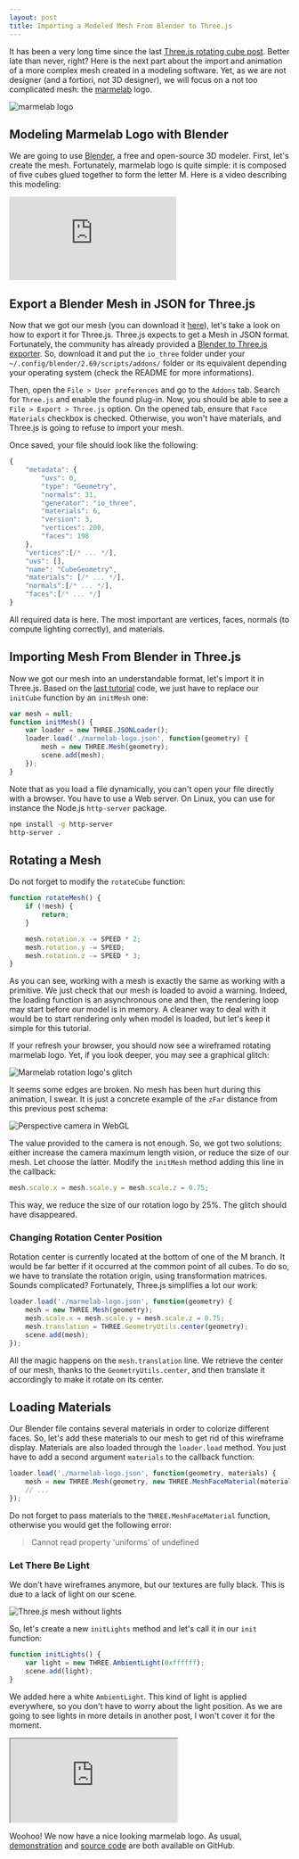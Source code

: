 ```yaml
---
layout: post
title: Importing a Modeled Mesh From Blender to Three.js
---
```


It has been a very long time since the last [Three.js rotating cube post](http://www.jonathan-petitcolas.com/2013/04/02/create-rotating-cube-in-webgl-with-threejs.html).
Better late than never, right? Here is the next part about the import and animation
of a more complex mesh created in a modeling software. Yet, as we are not designer (and
a fortiori, not 3D designer), we will focus on a not too complicated mesh: the
[marmelab](http://www.marmelab.com) logo.

<div class="image">
    <img src="/img/posts/marmelab-logo.png" alt="marmelab logo" title="marmelab logo" class="responsive" />
</div>

## Modeling Marmelab Logo with Blender

We are going to use [Blender](http://www.blender.org/), a free and open-source 3D modeler.
First, let's create the mesh. Fortunately, marmelab logo is quite simple: it is
composed of five cubes glued together to form the letter M. Here is a video describing
this modeling:

<div class='embed-container'>
    <iframe src="https://www.youtube.com/embed/cxT63CxU-ag" frameborder="0" allowfullscreen></iframe>
</div>

## Export a Blender Mesh in JSON for Three.js

Now that we got our mesh (you can download it [here](https://github.com/jpetitcolas/webgl-experiments/raw/gh-pages/01-rotating-mesh/marmelab.blend)),
let's take a look on how to export it for Three.js. Three.js expects to get a Mesh in
JSON format. Fortunately, the community has already provided a [Blender to Three.js exporter](https://github.com/mrdoob/three.js/tree/master/utils/exporters/blender).
So, download it and put the `io_three` folder under your `~/.config/blender/2.69/scripts/addons/`
folder or its equivalent depending your operating system (check the README for more informations).

Then, open the `File > User preferences` and go to the `Addons` tab.
Search for `Three.js` and enable the found plug-in. Now, you should be able to see
a `File > Export > Three.js` option. On the opened tab, ensure that `Face Materials`
checkbox is checked. Otherwise, you won't have materials, and Three.js is going to
refuse to import your mesh.

Once saved, your file should look like the following:

``` js
{
    "metadata": {
        "uvs": 0,
        "type": "Geometry",
        "normals": 31,
        "generator": "io_three",
        "materials": 6,
        "version": 3,
        "vertices": 200,
        "faces": 198
    },
    "vertices":[/* ... */],
    "uvs": [],
    "name": "CubeGeometry",
    "materials": [/* ... */],
    "normals":[/* ... */],
    "faces":[/* ... */]
}
```

All required data is here. The most important are vertices, faces,
normals (to compute lighting correctly), and materials.

## Importing Mesh From Blender in Three.js

Now we got our mesh into an understandable format, let's import it in Three.js.
Based on the [last tutorial](http://www.jonathan-petitcolas.com/2013/04/02/create-rotating-cube-in-webgl-with-threejs.html)
code, we just have to replace our `initCube` function by an `initMesh` one:

``` js
var mesh = null;
function initMesh() {
    var loader = new THREE.JSONLoader();
    loader.load('./marmelab-logo.json', function(geometry) {
        mesh = new THREE.Mesh(geometry);
        scene.add(mesh);
    });
}
```

Note that as you load a file dynamically, you can't open your file directly with
a browser. You have to use a Web server. On Linux, you can use for instance
the Node.js `http-server` package.

``` sh
npm install -g http-server
http-server .
```

## Rotating a Mesh

Do not forget to modify the `rotateCube` function:

```js
function rotateMesh() {
    if (!mesh) {
        return;
    }

    mesh.rotation.x -= SPEED * 2;
    mesh.rotation.y -= SPEED;
    mesh.rotation.z -= SPEED * 3;
}
```

As you can see, working with a mesh is exactly the same as working with a primitive.
We just check that our mesh is loaded to avoid a warning. Indeed, the loading function
is an asynchronous one and then, the rendering loop may start before our model is in
memory. A cleaner way to deal with it would be to start rendering only when model is
loaded, but let's keep it simple for this tutorial.

If your refresh your browser, you should now see a wireframed rotating marmelab logo.
Yet, if you look deeper, you may see a graphical glitch:

<img src="/img/posts/marmelab-logo-glitch.png" alt="Marmelab rotation logo's glitch" title="Marmelab rotation logo's glitch" />

It seems some edges are broken. No mesh has been hurt during this animation, I swear.
It is just a concrete example of the `zFar` distance from this previous post schema:

<img src="/img/posts/perspective-ecran.png" alt="Perspective camera in WebGL" title="Perspective camera in WebGL" />

The value provided to the camera is not enough. So, we got two solutions: either
increase the camera maximum length vision, or reduce the size of our mesh. Let choose
the latter. Modify the `initMesh` method adding this line in the callback:

``` js
mesh.scale.x = mesh.scale.y = mesh.scale.z = 0.75;
```

This way, we reduce the size of our rotation logo by 25%. The glitch should
have disappeared.

### Changing Rotation Center Position

Rotation center is currently located at the bottom of one of the M branch. It would
be far better if it occurred at the common point of all cubes. To do so, we have
to translate the rotation origin, using transformation matrices. Sounds complicated?
Fortunately, Three.js simplifies a lot our work:

``` js
loader.load('./marmelab-logo.json', function(geometry) {
    mesh = new THREE.Mesh(geometry);
    mesh.scale.x = mesh.scale.y = mesh.scale.z = 0.75;
    mesh.translation = THREE.GeometryUtils.center(geometry);
    scene.add(mesh);
});
```

All the magic happens on the `mesh.translation` line. We retrieve the center of
our mesh, thanks to the `GeometryUtils.center`, and then translate it accordingly
to make it rotate on its center.

## Loading Materials

Our Blender file contains several materials in order to colorize different faces.
So, let's add these materials to our mesh to get rid of this wireframe display.
Materials are also loaded through the `loader.load` method. You just have to
add a second argument `materials` to the callback function:

``` js
loader.load('./marmelab-logo.json', function(geometry, materials) {
    mesh = new THREE.Mesh(geometry, new THREE.MeshFaceMaterial(materials));
    // ...
});
```
Do not forget to pass materials to the `THREE.MeshFaceMaterial` function, otherwise
you would get the following error:

> Cannot read property 'uniforms' of undefined

### Let There Be Light

We don't have wireframes anymore, but our textures are fully black. This is due
to a lack of light on our scene.

<img src="/img/posts/mesh-with-no-light.png" alt="Three.js mesh without lights" title="Three.js mesh without lights" />

So, let's create a new `initLights` method and let's call it in our `init` function:

``` js
function initLights() {
    var light = new THREE.AmbientLight(0xffffff);
    scene.add(light);
}
```
We added here a white `AmbientLight`. This kind of light is applied everywhere, so
you don't have to worry about the light position. As we are going to see lights in
more details in another post, I won't cover it for the moment.

<div class='embed-container'>
    <iframe src="https://www.jonathan-petitcolas.com/webgl-experiments/01-rotating-mesh/index.html"></iframe>
</div>

Woohoo! We now have a nice looking marmelab logo. As usual, [demonstration](http://www.jonathan-petitcolas.com/webgl-experiments/01-rotating-mesh/) and [source code](https://github.com/jpetitcolas/webgl-experiments/tree/gh-pages/01-rotating-mesh) are
both available on GitHub.
